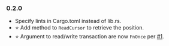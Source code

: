 ### 0.2.0 ###
* Specify lints in Cargo.toml instead of lib.rs.
* :star: Add method to `ReadCursor` to retrieve the position.
* :star: Argument to read/write transaction are now `FnOnce` per [#1](https://github.com/stepfunc/scursor/issues/1).